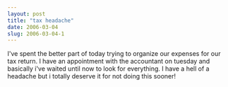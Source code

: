 ```yaml
---
layout: post
title: "tax headache"
date: 2006-03-04
slug: 2006-03-04-1
---
```


I&apos;ve spent the better part of today trying to organize our expenses for our tax return.  I have an appointment with the accountant on tuesday and basically i&apos;ve waited until now to look for everything.  I have a hell of a headache but i totally deserve it for not doing this sooner!


